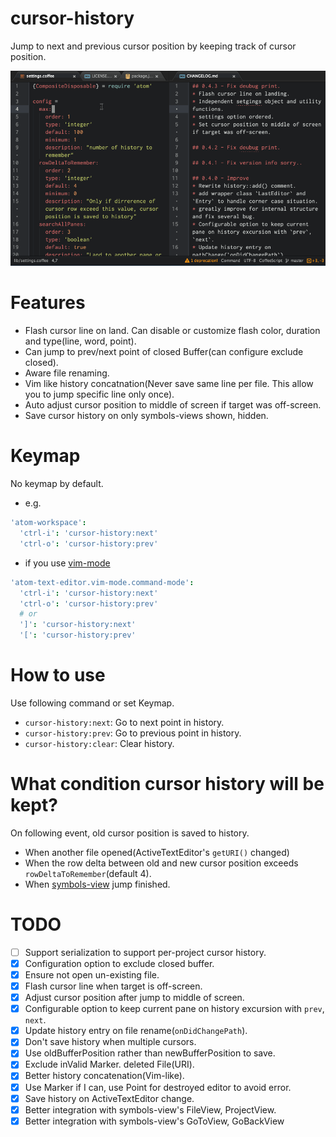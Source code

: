# cursor-history

Jump to next and previous cursor position by keeping track of cursor position.

![gif](https://raw.githubusercontent.com/t9md/t9md/8b86b09ff01f3dbb45324119cfd41c39f16b115e/img/atom-cursor-history.gif)

# Features

* Flash cursor line on land. Can disable or customize flash color, duration and type(line, word, point).
* Can jump to prev/next point of closed Buffer(can configure exclude closed).
* Aware file renaming.
* Vim like history concatnation(Never save same line per file. This allow you to jump specific line only once).
* Auto adjust cursor position to middle of screen if target was off-screen.
* Save cursor history on only symbols-views shown, hidden.

# Keymap

No keymap by default.

* e.g.

```coffeescript
'atom-workspace':
  'ctrl-i': 'cursor-history:next'
  'ctrl-o': 'cursor-history:prev'
```

* if you use [vim-mode](https://atom.io/packages/vim-mode)

```coffeescript
'atom-text-editor.vim-mode.command-mode':
  'ctrl-i': 'cursor-history:next'
  'ctrl-o': 'cursor-history:prev'
  # or
  ']': 'cursor-history:next'
  '[': 'cursor-history:prev'
```

# How to use

Use following command or set Keymap.
* `cursor-history:next`: Go to next point in history.
* `cursor-history:prev`: Go to previous point in history.
* `cursor-history:clear`: Clear history.

# What condition cursor history will be kept?

On following event, old cursor position is saved to history.
* When another file opened(ActiveTextEditor's `getURI()` changed)
* When the row delta between old and new cursor position exceeds `rowDeltaToRemember`(default 4).  
* When [symbols-view](https://github.com/atom/symbols-view) jump finished.

# TODO
- [ ] Support serialization to support per-project cursor history.
- [x] Configuration option to exclude closed buffer.
- [x] Ensure not open un-existing file.
- [x] Flash cursor line when target is off-screen.
- [x] Adjust cursor position after jump to middle of screen.
- [x] Configurable option to keep current pane on history excursion with `prev`, `next`.
- [x] Update history entry on file rename(`onDidChangePath`).
- [x] Don't save history when multiple cursors.
- [x] Use oldBufferPosition rather than newBufferPosition to save.
- [x] Exclude inValid Marker. deleted File(URI).
- [x] Better history concatenation(Vim-like).
- [x] Use Marker if I can, use Point for destroyed editor to avoid error.
- [x] Save history on ActiveTextEditor change.
- [x] Better integration with symbols-view's FileView, ProjectView.
- [x] Better integration with symbols-view's GoToView, GoBackView

